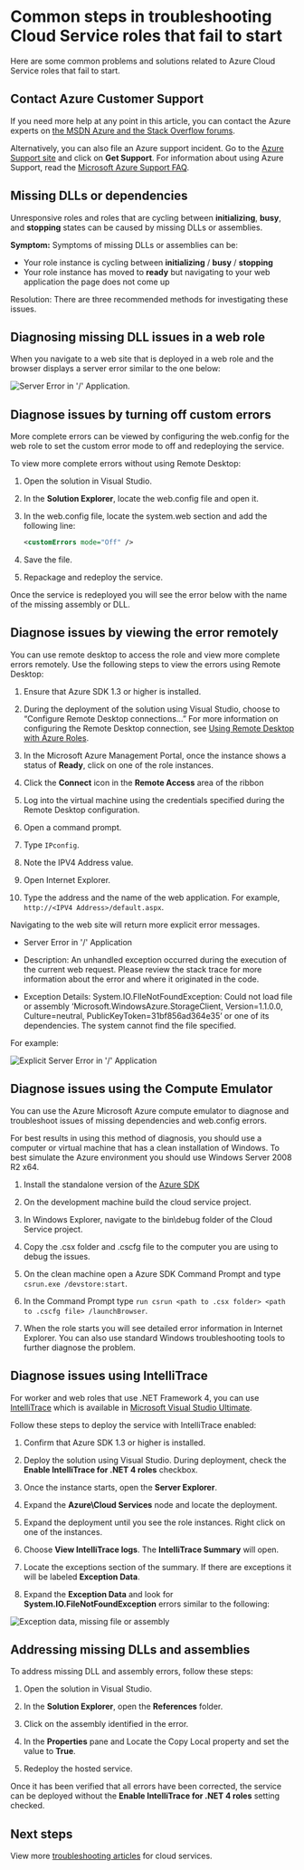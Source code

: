 <properties 
   pageTitle="Troubleshooting roles that fail to start | Microsoft Azure"
   description="Here are some common reasons as to why a Cloud Service role may fail to start. Solutions to these problems are also provided."
   services="cloud-services"
   documentationCenter=""
   authors="Thraka"
   manager="msmets"
   editor=""
   tags="top-support-issue"/>
<tags 
   ms.service="cloud-services"
   ms.devlang="na"
   ms.topic="article"
   ms.tgt_pltfrm="na"
   ms.workload="tbd"
   ms.date="10/14/2015"
   ms.author="jarrettr" />

# Common steps in troubleshooting Cloud Service roles that fail to start

Here are some common problems and solutions related to Azure Cloud Service roles that fail to start.

## Contact Azure Customer Support

If you need more help at any point in this article, you can contact the Azure experts on [the MSDN Azure and the Stack Overflow forums](http://azure.microsoft.com/support/forums/).

Alternatively, you can also file an Azure support incident. Go to the [Azure Support site](http://azure.microsoft.com/support/options/) and click on **Get Support**. For information about using Azure Support, read the [Microsoft Azure Support FAQ](http://azure.microsoft.com/support/faq/).


## Missing DLLs or dependencies
Unresponsive roles and roles that are cycling between **initializing**, **busy**, and **stopping** states can be caused by missing DLLs or assemblies.

**Symptom:**  Symptoms of missing DLLs or assemblies can be:

- Your role instance is cycling between **initializing** / **busy** / **stopping**
- Your role instance has moved to **ready** but navigating to your web application the page does not come up

Resolution:  There are three recommended methods for investigating these issues.

## Diagnosing missing DLL issues in a web role

When you navigate to a web site that is deployed in a web role and the browser displays a server error similar to the one below:

![Server Error in '/' Application.](./media/cloud-services-troubleshoot-roles-that-fail-start/ic503388.png)

## Diagnose issues by turning off custom errors

More complete errors can be viewed by configuring the web.config for the web role to set the custom error mode to off and redeploying the service.

To view more complete errors without using Remote Desktop:

1. Open the solution in Visual Studio.

2. In the **Solution Explorer**, locate the web.config file and open it.

3. In the web.config file, locate the system.web section and add the following line:

    ```xml
    <customErrors mode="Off" />
    ```

4. Save the file.

5. Repackage and redeploy the service.

Once the service is redeployed you will see the error below with the name of the missing assembly or DLL.

## Diagnose issues by viewing the error remotely

You can use remote desktop to access the role and view more complete errors remotely. Use the following steps to view the errors using Remote Desktop:

1. Ensure that Azure SDK 1.3 or higher is installed.

2. During the deployment of the solution using Visual Studio, choose to “Configure Remote Desktop connections…” For more information on configuring the Remote Desktop connection, see [Using Remote Desktop with Azure Roles](https://msdn.microsoft.com/library/gg443832.aspx).

3. In the Microsoft Azure Management Portal, once the instance shows a status of **Ready**, click on one of the role instances.

4. Click the **Connect** icon in the **Remote Access** area of the ribbon

5. Log into the virtual machine using the credentials specified during the Remote Desktop configuration.

6. Open a command prompt.

7. Type `IPconfig`.

8. Note the IPV4 Address value.

9. Open Internet Explorer.

10. Type the address and the name of the web application. For example, `http://<IPV4 Address>/default.aspx`.

Navigating to the web site will return more explicit error messages.

* Server Error in '/' Application

* Description: An unhandled exception occurred during the execution of the current web request. Please review the stack trace for more information about the error and where it originated in the code.

* Exception Details: System.IO.FIleNotFoundException: Could not load file or assembly ‘Microsoft.WindowsAzure.StorageClient, Version=1.1.0.0, Culture=neutral, PublicKeyToken=31bf856ad364e35’ or one of its dependencies. The system cannot find the file specified.

For example:

![Explicit Server Error in '/' Application](./media/cloud-services-troubleshoot-roles-that-fail-start/ic503389.png)

## Diagnose issues using the Compute Emulator

You can use the Azure Microsoft Azure compute emulator to diagnose and troubleshoot issues of missing dependencies and web.config errors.

For best results in using this method of diagnosis, you should use a computer or virtual machine that has a clean installation of Windows. To best simulate the Azure environment you should use Windows Server 2008 R2 x64.

1. Install the standalone version of the [Azure SDK](https://azure.microsoft.com/downloads)

2. On the development machine build the cloud service project.

3. In Windows Explorer, navigate to the bin\debug folder of the Cloud Service project.

4. Copy the .csx folder and .cscfg file to the computer you are using to debug the issues.

5. On the clean machine open a Azure SDK Command Prompt and type `csrun.exe /devstore:start`.

6. In the Command Prompt type `run csrun <path to .csx folder> <path to .cscfg file> /launchBrowser`.

7. When the role starts you will see detailed error information in Internet Explorer.  You can also use standard Windows troubleshooting tools to further diagnose the problem.

## Diagnose issues using IntelliTrace

For worker and web roles that use .NET Framework 4, you can use [IntelliTrace](https://msdn.microsoft.com/library/dd264915.aspx) which is available in [Microsoft Visual Studio Ultimate](https://www.visualstudio.com/products/visual-studio-ultimate-with-MSDN-vs).

Follow these steps to deploy the service with IntelliTrace enabled:

1. Confirm that Azure SDK 1.3 or higher is installed.

2. Deploy the solution using Visual Studio. During deployment, check the **Enable IntelliTrace for .NET 4 roles** checkbox.

3. Once the instance starts, open the **Server Explorer**.

4. Expand the **Azure\\Cloud Services** node and locate the deployment.

5. Expand the deployment until you see the role instances. Right click on one of the instances.

6. Choose **View IntelliTrace logs**. The **IntelliTrace Summary** will open.

7. Locate the exceptions section of the summary. If there are exceptions it will be labeled **Exception Data**.

8. Expand the **Exception Data** and look for **System.IO.FileNotFoundException** errors similar to the following:

![Exception data, missing file or assembly](./media/cloud-services-troubleshoot-roles-that-fail-start/ic503390.png)

## Addressing missing DLLs and assemblies

To address missing DLL and assembly errors, follow these steps:

1. Open the solution in Visual Studio.

2. In the **Solution Explorer**, open the **References** folder.

3. Click on the assembly identified in the error.

4. In the **Properties** pane and Locate the Copy Local property and set the value to **True**.

5. Redeploy the hosted service.

Once it has been verified that all errors have been corrected, the service can be deployed without the **Enable IntelliTrace for .NET 4 roles** setting checked.

## Next steps

View more [troubleshooting articles](..\?tag=top-support-issue&service=cloud-services) for cloud services.

